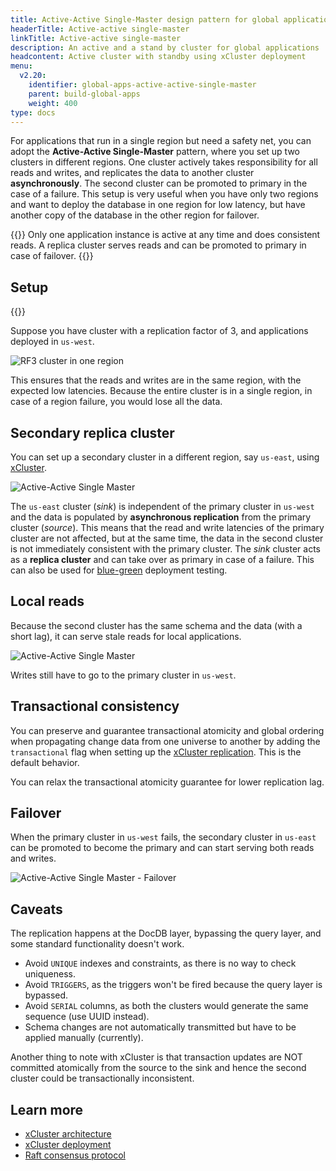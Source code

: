 ```yaml
---
title: Active-Active Single-Master design pattern for global applications
headerTitle: Active-active single-master
linkTitle: Active-active single-master
description: An active and a stand by cluster for global applications
headcontent: Active cluster with standby using xCluster deployment
menu:
  v2.20:
    identifier: global-apps-active-active-single-master
    parent: build-global-apps
    weight: 400
type: docs
---
```


For applications that run in a single region but need a safety net, you can adopt the **Active-Active Single-Master** pattern, where you set up two clusters in different regions. One cluster actively takes responsibility for all reads and writes, and replicates the data to another cluster **asynchronously**. The second cluster can be promoted to primary in the case of a failure. This setup is very useful when you have only two regions and want to deploy the database in one region for low latency, but have another copy of the database in the other region for failover.

{{<tip>}}
Only one application instance is active at any time and does consistent reads. A replica cluster serves reads and can be promoted to primary in case of failover.
{{</tip>}}

## Setup

{{<cluster-setup-tabs list="local,anywhere">}}

Suppose you have cluster with a replication factor of 3, and applications deployed in `us-west`.

![RF3 cluster in one region](/images/develop/global-apps/aa-single-master-1region.png)

This ensures that the reads and writes are in the same region, with the expected low latencies. Because the entire cluster is in a single region, in case of a region failure, you would lose all the data.

## Secondary replica cluster

You can set up a secondary cluster in a different region, say `us-east`, using [xCluster](../../../architecture/docdb-replication/async-replication).

![Active-Active Single Master](/images/develop/global-apps/aa-single-master-setup.png)

The `us-east` cluster (_sink_) is independent of the primary cluster in `us-west` and the data is populated by **asynchronous replication** from the primary cluster (_source_). This means that the read and write latencies of the primary cluster are not affected, but at the same time, the data in the second cluster is not immediately consistent with the primary cluster. The _sink_ cluster acts as a **replica cluster** and can take over as primary in case of a failure. This can also be used for [blue-green](https://en.wikipedia.org/wiki/Blue-green_deployment) deployment testing.

## Local reads

Because the second cluster has the same schema and the data (with a short lag), it can serve stale reads for local applications.

![Active-Active Single Master](/images/develop/global-apps/aa-single-master-reads.png)

Writes still have to go to the primary cluster in `us-west`.

## Transactional consistency

You can preserve and guarantee transactional atomicity and global ordering when propagating change data from one universe to another by adding the `transactional` flag when setting up the [xCluster replication](../../../deploy/multi-dc/async-replication-transactional/#set-up-unidirectional-transactional-replication). This is the default behavior.

You can relax the transactional atomicity guarantee for lower replication lag.

## Failover

When the primary cluster in `us-west` fails, the secondary cluster in `us-east` can be promoted to become the primary and can start serving both reads and writes.

![Active-Active Single Master - Failover](/images/develop/global-apps/aa-single-master-failover.png)

## Caveats

The replication happens at the DocDB layer, bypassing the query layer, and some standard functionality doesn't work.

- Avoid `UNIQUE` indexes and constraints, as there is no way to check uniqueness.
- Avoid `TRIGGERS`, as the triggers won't be fired because the query layer is bypassed.
- Avoid `SERIAL` columns, as both the clusters would generate the same sequence (use UUID instead).
- Schema changes are not automatically transmitted but have to be applied manually (currently).

Another thing to note with xCluster is that transaction updates are NOT committed atomically from the source to the sink and hence the second cluster could be transactionally inconsistent.

## Learn more

- [xCluster architecture](../../../architecture/docdb-replication/async-replication)
- [xCluster deployment](../../../explore/multi-region-deployments/asynchronous-replication-ysql/)
- [Raft consensus protocol](../../../architecture/docdb-replication/replication)
